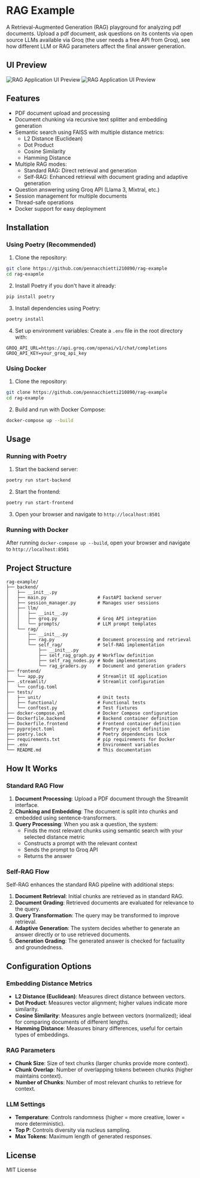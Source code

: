 # RAG Example

A Retrieval-Augmented Generation (RAG) playground for analyzing pdf documents. Upload a pdf document, ask questions on its contents via open source LLMs available via Groq (the user needs a free API from Groq), see how different LLM or RAG parameters affect the final answer generation.

## UI Preview

![RAG Application UI Preview](images/rag_dashboard.png)
![RAG Application UI Preview](images/rag_parameters.png)

## Features

- PDF document upload and processing
- Document chunking via recursive text splitter and embedding generation
- Semantic search using FAISS with multiple distance metrics:
  - L2 Distance (Euclidean)
  - Dot Product
  - Cosine Similarity
  - Hamming Distance
- Multiple RAG modes:
  - Standard RAG: Direct retrieval and generation
  - Self-RAG: Enhanced retrieval with document grading and adaptive generation
- Question answering using Groq API (Llama 3, Mixtral, etc.)
- Session management for multiple documents
- Thread-safe operations
- Docker support for easy deployment

## Installation

### Using Poetry (Recommended)

1. Clone the repository:
```bash
git clone https://github.com/pennacchietti210890/rag-example
cd rag-exapmle
```

2. Install Poetry if you don't have it already:
```bash
pip install poetry
```

3. Install dependencies using Poetry:
```bash
poetry install
```

4. Set up environment variables:
Create a `.env` file in the root directory with:
```
GROQ_API_URL=https://api.groq.com/openai/v1/chat/completions
GROQ_API_KEY=your_groq_api_key
```

### Using Docker

1. Clone the repository:
```bash
git clone https://github.com/pennacchietti210890/rag-example
cd rag-example
```

2. Build and run with Docker Compose:
```bash
docker-compose up --build
```

## Usage

### Running with Poetry

1. Start the backend server:
```bash
poetry run start-backend
```

2. Start the frontend:
```bash
poetry run start-frontend
```

3. Open your browser and navigate to `http://localhost:8501`

### Running with Docker

After running `docker-compose up --build`, open your browser and navigate to `http://localhost:8501`

## Project Structure

```
rag-example/
├── backend/
│   ├── __init__.py
│   ├── main.py                   # FastAPI backend server
│   ├── session_manager.py        # Manages user sessions
│   ├── llm/
│   │   ├── __init__.py
│   │   ├── groq.py               # Groq API integration
│   │   └── prompts/              # LLM prompt templates
│   └── rag/
│       ├── __init__.py
│       ├── rag.py                # Document processing and retrieval
│       └── self_rag/             # Self-RAG implementation
│           ├── __init__.py
│           ├── self_rag_graph.py # Workflow definition
│           ├── self_rag_nodes.py # Node implementations
│           └── rag_graders.py    # Document and generation graders
├── frontend/
│   └── app.py                    # Streamlit UI application
├── .streamlit/                   # Streamlit configuration
│   └── config.toml
├── tests/
│   ├── unit/                     # Unit tests
│   ├── functional/               # Functional tests
│   └── conftest.py               # Test fixtures
├── docker-compose.yml            # Docker Compose configuration
├── Dockerfile.backend            # Backend container definition
├── Dockerfile.frontend           # Frontend container definition
├── pyproject.toml                # Poetry project definition
├── poetry.lock                   # Poetry dependencies lock
├── requirements.txt              # pip requirements for Docker
├── .env                          # Environment variables
└── README.md                     # This documentation
```

## How It Works

### Standard RAG Flow

1. **Document Processing**: Upload a PDF document through the Streamlit interface.
2. **Chunking and Embedding**: The document is split into chunks and embedded using sentence-transformers.
3. **Query Processing**: When you ask a question, the system:
   - Finds the most relevant chunks using semantic search with your selected distance metric
   - Constructs a prompt with the relevant context
   - Sends the prompt to Groq API
   - Returns the answer

### Self-RAG Flow

Self-RAG enhances the standard RAG pipeline with additional steps:

1. **Document Retrieval**: Initial chunks are retrieved as in standard RAG.
2. **Document Grading**: Retrieved documents are evaluated for relevance to the query.
3. **Query Transformation**: The query may be transformed to improve retrieval.
4. **Adaptive Generation**: The system decides whether to generate an answer directly or to use retrieved documents.
5. **Generation Grading**: The generated answer is checked for factuality and groundedness.

## Configuration Options

### Embedding Distance Metrics

- **L2 Distance (Euclidean)**: Measures direct distance between vectors.
- **Dot Product**: Measures vector alignment; higher values indicate more similarity.
- **Cosine Similarity**: Measures angle between vectors (normalized); ideal for comparing documents of different lengths.
- **Hamming Distance**: Measures binary differences, useful for certain types of embeddings.

### RAG Parameters

- **Chunk Size**: Size of text chunks (larger chunks provide more context).
- **Chunk Overlap**: Number of overlapping tokens between chunks (higher maintains context).
- **Number of Chunks**: Number of most relevant chunks to retrieve for context.

### LLM Settings

- **Temperature**: Controls randomness (higher = more creative, lower = more deterministic).
- **Top P**: Controls diversity via nucleus sampling.
- **Max Tokens**: Maximum length of generated responses.

## License

MIT License
